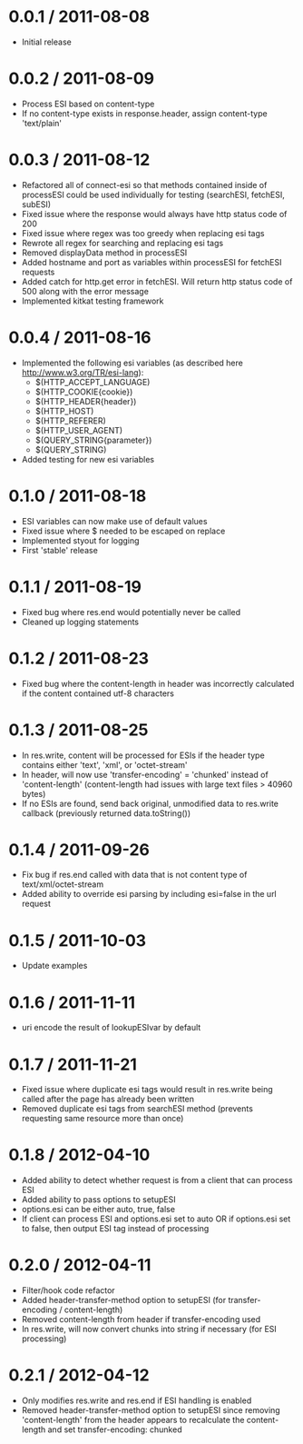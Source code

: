 0.0.1 / 2011-08-08
==================

  * Initial release

0.0.2 / 2011-08-09
==================

  * Process ESI based on content-type
  * If no content-type exists in response.header, assign content-type 'text/plain'

0.0.3 / 2011-08-12
==================

  * Refactored all of connect-esi so that methods contained inside of processESI could be used individually for testing (searchESI, fetchESI, subESI)
  * Fixed issue where the response would always have http status code of 200
  * Fixed issue where regex was too greedy when replacing esi tags
  * Rewrote all regex for searching and replacing esi tags
  * Removed displayData method in processESI
  * Added hostname and port as variables within processESI for fetchESI requests
  * Added catch for http.get error in fetchESI. Will return http status code of 500 along with the error message
  * Implemented kitkat testing framework

0.0.4 / 2011-08-16
==================

  * Implemented the following esi variables (as described here http://www.w3.org/TR/esi-lang):
    - $(HTTP_ACCEPT_LANGUAGE)
    - $(HTTP_COOKIE{cookie})
    - $(HTTP_HEADER{header})
    - $(HTTP_HOST)
    - $(HTTP_REFERER)
    - $(HTTP_USER_AGENT)
    - $(QUERY_STRING{parameter})
    - $(QUERY_STRING)
  * Added testing for new esi variables

0.1.0 / 2011-08-18
==================

  * ESI variables can now make use of default values
  * Fixed issue where $ needed to be escaped on replace
  * Implemented styout for logging
  * First 'stable' release

0.1.1 / 2011-08-19
==================

  * Fixed bug where res.end would potentially never be called
  * Cleaned up logging statements

0.1.2 / 2011-08-23
==================

  * Fixed bug where the content-length in header was incorrectly calculated if the content contained utf-8 characters

0.1.3 / 2011-08-25
==================

  * In res.write, content will be processed for ESIs if the header type contains either 'text', 'xml', or 'octet-stream'
  * In header, will now use 'transfer-encoding' = 'chunked' instead of 'content-length' (content-length had issues with large text files > 40960 bytes)
  * If no ESIs are found, send back original, unmodified data to res.write callback (previously returned data.toString())

0.1.4 / 2011-09-26
=================

  * Fix bug if res.end called with data that is not content type of text/xml/octet-stream
  * Added ability to override esi parsing by including esi=false in the url request

0.1.5 / 2011-10-03
=================

  * Update examples

0.1.6 / 2011-11-11
=================

  * uri encode the result of lookupESIvar by default

0.1.7 / 2011-11-21
=================

  * Fixed issue where duplicate esi tags would result in res.write being called after the page has already been written
  * Removed duplicate esi tags from searchESI method (prevents requesting same resource more than once)

0.1.8 / 2012-04-10
=================
  * Added ability to detect whether request is from a client that can process ESI
  * Added ability to pass options to setupESI
  * options.esi can be either auto, true, false
  * If client can process ESI and options.esi set to auto OR if options.esi set to false, then output ESI tag instead of processing

0.2.0 / 2012-04-11
=================
  * Filter/hook code refactor
  * Added header-transfer-method option to setupESI (for transfer-encoding / content-length)
  * Removed content-length from header if transfer-encoding used
  * In res.write, will now convert chunks into string if necessary (for ESI processing)

0.2.1 / 2012-04-12
=================
  * Only modifies res.write and res.end if ESI handling is enabled
  * Removed header-transfer-method option to setupESI since removing 'content-length' from the header appears to recalculate the content-length and set transfer-encoding: chunked